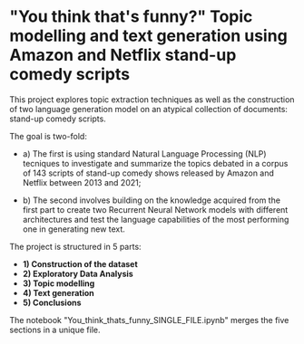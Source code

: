 # "You think that's funny?" Topic modelling and text generation using Amazon and Netflix stand-up comedy scripts

This project explores topic extraction techniques as well as the construction of two language generation model on an atypical collection of documents: stand-up comedy scripts.

The goal is two-fold:

- a) The first is using standard Natural Language Processing (NLP) tecniques to investigate and summarize the topics debated in a corpus of 143 scripts of stand-up comedy shows released by Amazon and Netflix between 2013 and 2021;

- b) The second involves building on the knowledge acquired from the first part to create two Recurrent Neural Network models with different architectures and test the language capabilities of the most performing one in generating new text.

The project is structured in 5 parts:

- **1) Construction of the dataset**
- **2) Exploratory Data Analysis**
- **3) Topic modelling**
- **4) Text generation**
- **5) Conclusions**

The notebook "You_think_thats_funny_SINGLE_FILE.ipynb" merges the five sections in a unique file.
